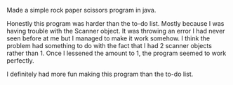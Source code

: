 Made a simple rock paper scissors program in java.

Honestly this program was harder than the to-do list.
Mostly because I was having trouble with the Scanner object.
It was throwing an error I had never seen before at me but I managed to make it work somehow.
I think the problem had something to do with the fact that I had 2 scanner objects rather than 1.
Once I lessened the amount to 1, the program seemed to work perfectly.

I definitely had more fun making this program than the to-do list.
